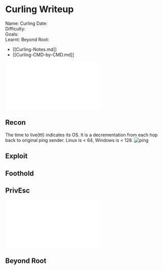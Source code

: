 # Curling Writeup

Name: Curling
Date:  
Difficulty:  
Goals:  
Learnt:
Beyond Root:

- [[Curling-Notes.md]]
- [[Curling-CMD-by-CMD.md]]


![](Curling-map.excalidraw.md)

## Recon

The time to live(ttl) indicates its OS. It is a decrementation from each hop back to original ping sender. Linux is < 64, Windows is < 128.
![ping](Screenshots/ping.png)
	
## Exploit

## Foothold

## PrivEsc

![](Curling-map.excalidraw.md)

## Beyond Root


